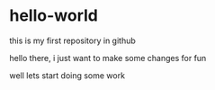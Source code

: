 # hello-world
this is my first repository in github

hello there, i just want to make some changes for fun

well lets start doing some work
